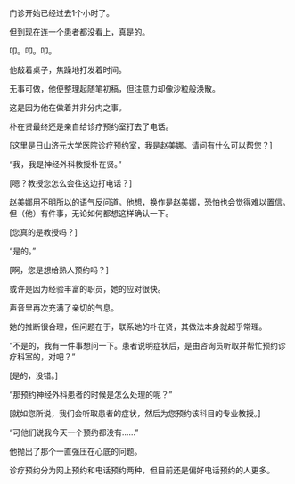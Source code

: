 门诊开始已经过去1个小时了。

但到现在连一个患者都没看上，真是的。

叩。叩。叩。

他敲着桌子，焦躁地打发着时间。

无事可做，他便整理起随笔初稿，但注意力却像沙粒般涣散。

这是因为他在做着并非分内之事。

朴在贤最终还是亲自给诊疗预约室打去了电话。

[这里是日山济元大学医院诊疗预约室，我是赵美娜。请问有什么可以帮您？]

“我，我是神经外科教授朴在贤。”

[嗯？教授您怎么会往这边打电话？]

赵美娜用不明所以的语气反问道。他想，换作是赵美娜，恐怕也会觉得难以置信。但（他）有件事，无论如何都想这样确认一下。

[您真的是教授吗？]

“是的。”

[啊，您是想给熟人预约吗？]

或许是因为经验丰富的职员，她的应对很快。

声音里再次充满了亲切的气息。

她的推断很合理，但问题在于，联系她的朴在贤，其做法本身就超乎常理。

“不是的，我有一件事想问一下。患者说明症状后，是由咨询员听取并帮忙预约诊疗科室的，对吧？”

[是的，没错。]

“那预约神经外科患者的时候是怎么处理的呢？”

[就如您所说，我们会听取患者的症状，然后为您预约该科目的专业教授。]

“可他们说我今天一个预约都没有……”

他抛出了那个一直强压在心底的问题。

诊疗预约分为网上预约和电话预约两种，但目前还是偏好电话预约的人更多。
